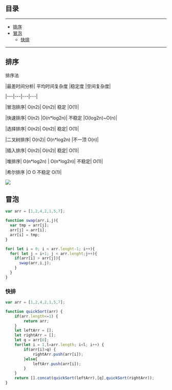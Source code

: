## 目录
---
- [排序](#排序)
- [冒泡](#冒泡)
  - [快排](#快排)
---



## 排序

排序法



|最差时间分析|	平均时间复杂度	|稳定度	|空间复杂度|

|---|---|---|---|

|冒泡排序|	O(n2)|	O(n2)|	稳定	|O(1)|

|快速排序|	O(n2)	|O(n*log2n)|	不稳定	|O(log2n)~O(n)|

|选择排序|	O(n2)|	O(n2)|	稳定|	O(1)|

|二叉树排序|	O(n2)|	O(n*log2n)	|不一顶	O(n)|

|插入排序| O(n2)|	O(n2)|	稳定|	O(1)|

|堆排序|	O(n\*log2n) |	O(n*log2n)|	不稳定|	O(1)|

|希尔排序	|O	O	不稳定	O(1)|



![](http://my.csdn.net/uploads/201207/19/1342700879_2982.jpg)

## 冒泡



```js
var arr = [1,2,4,2,1,5,7];

function swap(arr,i,j){
  var tmp = arr[j];
  arr[j] = arr[i];
  arr[i] = tmp;
}

for( let i = 0; i < arr.lenght-1; i++){
  for( let j = i+1; j < arr.lenght;j++){
    if(arr[i] > arr[j]){
      swap(arr,i,j);
    }
  }
}

```





### 快排



```js
var arr = [1,2,4,2,1,5,7];

function quickSort(arr) {
    if(arr.length<=1) {
        return arr;
    }
    let leftArr = [];
    let rightArr = [];
    let q = arr[0];
    for(let i = 1,l=arr.length; i<l; i++) {
        if(arr[i]>q) {
            rightArr.push(arr[i]);
        }else{
            leftArr.push(arr[i]);
        }
    }
    return [].concat(quickSort(leftArr),[q],quickSort(rightArr));
}

```



